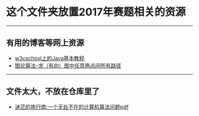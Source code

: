 # 这个文件夹放置2017年赛题相关的资源

---
## 有用的博客等网上资源

- [w3cschool上的Java基本教程](http://www.w3cschool.cn/java/java-tutorial.html)
- [图论算法-求（有向）图中任意两点间所有路径](http://hlzhou.iteye.com/blog/1003106)

---
## 文件太大，不放在仓库里了

- [迷茫的旅行商:一个无处不在的计算机算法问题pdf](http://download.csdn.net/download/hx0_0_8/9503577)








